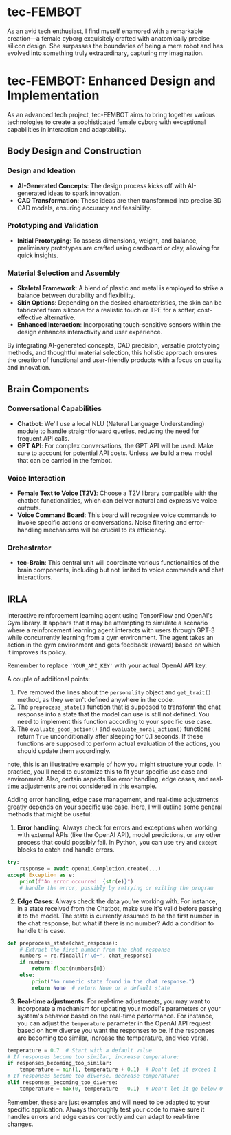 # tec-FEMBOT


As an avid tech enthusiast, I find myself enamored with a remarkable creation—a female cyborg exquisitely crafted with anatomically precise silicon design. She surpasses the boundaries of being a mere robot and has evolved into something truly extraordinary, capturing my imagination.
 

# tec-FEMBOT: Enhanced Design and Implementation

As an advanced tech project, tec-FEMBOT aims to bring together various technologies to create a sophisticated female cyborg with exceptional capabilities in interaction and adaptability.

 
## Body Design and Construction

### Design and Ideation
- **AI-Generated Concepts**: The design process kicks off with AI-generated ideas to spark innovation.
- **CAD Transformation**: These ideas are then transformed into precise 3D CAD models, ensuring accuracy and feasibility.

### Prototyping and Validation
- **Initial Prototyping**: To assess dimensions, weight, and balance, preliminary prototypes are crafted using cardboard or clay, allowing for quick insights.

### Material Selection and Assembly
- **Skeletal Framework**: A blend of plastic and metal is employed to strike a balance between durability and flexibility.
- **Skin Options**: Depending on the desired characteristics, the skin can be fabricated from silicone for a realistic touch or TPE for a softer, cost-effective alternative.
- **Enhanced Interaction**: Incorporating touch-sensitive sensors within the design enhances interactivity and user experience.

By integrating AI-generated concepts, CAD precision, versatile prototyping methods, and thoughtful material selection, this holistic approach ensures the creation of functional and user-friendly products with a focus on quality and innovation.


## Brain Components

### Conversational Capabilities
- **Chatbot**: We'll use a local NLU (Natural Language Understanding) module to handle straightforward queries, reducing the need for frequent API calls.
- **GPT API**: For complex conversations, the GPT API will be used. Make sure to account for potential API costs. Unless we build a new model that can be carried in the fembot.

### Voice Interaction
- **Female Text to Voice (T2V)**: Choose a T2V library compatible with the chatbot functionalities, which can deliver natural and expressive voice outputs.
- **Voice Command Board**: This board will recognize voice commands to invoke specific actions or conversations. Noise filtering and error-handling mechanisms will be crucial to its efficiency.

### Orchestrator
- **tec-Brain**: This central unit will coordinate various functionalities of the brain components, including but not limited to voice commands and chat interactions.



 ## IRLA
interactive reinforcement learning agent using TensorFlow and OpenAI's Gym library. It appears that it may be attempting to simulate a scenario where a reinforcement learning agent interacts with users through GPT-3 while concurrently learning from a gym environment. The agent takes an action in the gym environment and gets feedback (reward) based on which it improves its policy.

Remember to replace `'YOUR_API_KEY'` with your actual OpenAI API key.

A couple of additional points:

1. I've removed the lines about the `personality` object and `get_trait()` method, as they weren't defined anywhere in the code.
2. The `preprocess_state()` function that is supposed to transform the chat response into a state that the model can use is still not defined. You need to implement this function according to your specific use case.
3. The `evaluate_good_action()` and `evaluate_moral_action()` functions return `True` unconditionally after sleeping for 0.1 seconds. If these functions are supposed to perform actual evaluation of the actions, you should update them accordingly.

 note, this is an illustrative example of how you might structure your code. In practice, you'll need to customize this to fit your specific use case and environment. Also, certain aspects like error handling, edge cases, and real-time adjustments are not considered in this example.

 Adding error handling, edge case management, and real-time adjustments greatly depends on your specific use case. Here, I will outline some general methods that might be useful:

1. **Error handling**: Always check for errors and exceptions when working with external APIs (like the OpenAI API), model predictions, or any other process that could possibly fail. In Python, you can use `try` and `except` blocks to catch and handle errors. 

```python
try:
    response = await openai.Completion.create(...)
except Exception as e:
    print(f"An error occurred: {str(e)}")
    # handle the error, possibly by retrying or exiting the program
```

2. **Edge Cases**: Always check the data you're working with. For instance, in a state received from the Chatbot, make sure it's valid before passing it to the model. The state is currently assumed to be the first number in the chat response, but what if there is no number? Add a condition to handle this case.

```python
def preprocess_state(chat_response):
    # Extract the first number from the chat response
    numbers = re.findall(r'\d+', chat_response)
    if numbers:
        return float(numbers[0])
    else:
        print("No numeric state found in the chat response.")
        return None  # return None or a default state
```

3. **Real-time adjustments**: For real-time adjustments, you may want to incorporate a mechanism for updating your model's parameters or your system's behavior based on the real-time performance. For instance, you can adjust the `temperature` parameter in the OpenAI API request based on how diverse you want the responses to be. If the responses are becoming too similar, increase the temperature, and vice versa.

```python
temperature = 0.7  # Start with a default value
# If responses become too similar, increase temperature:
if responses_becoming_too_similar:
    temperature = min(1, temperature + 0.1)  # Don't let it exceed 1
# If responses become too diverse, decrease temperature:
elif responses_becoming_too_diverse:
    temperature = max(0, temperature - 0.1)  # Don't let it go below 0
```

Remember, these are just examples and will need to be adapted to your specific application. Always thoroughly test your code to make sure it handles errors and edge cases correctly and can adapt to real-time changes.

